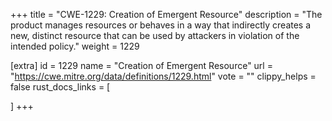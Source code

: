 +++
title = "CWE-1229: Creation of Emergent Resource"
description	= "The product manages resources or behaves in a way that indirectly creates a new, distinct resource that can be used by attackers in violation of the intended policy."
weight = 1229

[extra]
id = 1229
name = "Creation of Emergent Resource"
url = "https://cwe.mitre.org/data/definitions/1229.html"
vote = ""
clippy_helps = false
rust_docs_links = [
	
]
+++

